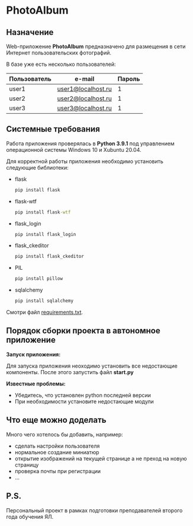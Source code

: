 # PhotoAlbum

## Назначение

Web-приложение **PhotoAlbum** предназначено для размещения в сети Интернет пользовательских фотографий. 

В базе уже есть несколько пользователей:

| Пользователь | e-mail | Пароль |
| ------------ | ------ | ------ |
| user1 | user1@localhost.ru | 1 |
| user2 | user2@localhost.ru | 1 |
| user3 | user3@localhost.ru | 1 |

## Системные требования

Работа приложения проверялась в **Python 3.9.1** под управлением операционной системы Windows 10 и Xubuntu 20.04.

Для корректной работы приложения необходимо установить следующие библиотеки:

- flask
  ```cmd
  pip install flask
  ```
- flask-wtf
  ```cmd
  pip install flask-wtf
  ```
- flask_login
  ```cmd
  pip install flask_login
  ```  
- flask_ckeditor
  ```cmd
  pip install flask_ckeditor
  ```
- PIL
  ```cmd
  pip install pillow
  ```
- sqlalchemy
  ```cmd
  pip install sqlalchemy
  ```


Смотри файл [requirements.txt](requirements.txt).

## Порядок сборки проекта в автономное приложение

**Запуск приложения:**

Для запуска приложения неоходимо установить все недостающие компоненты. После этого запустить файл **start.py**

**Известные проблемы:**

- Убедитесь, что установлен python последней версии
- При необходимости установите недостающие модули


## Что еще можно доделать

Много чего хотелось бы добавить, например:

- сделать настройки пользователя 
- нормальное создание миниатюр
- открытие изображений на текущей странице а не преход на новую страницу
- проверка почты при регистрации
- ... 



## P.S.

Персональный проект в рамках подготовки преподавателей второго года обучения ЯЛ.
